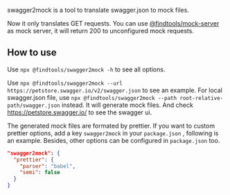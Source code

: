 swagger2mock is a tool to translate swagger.json to mock files.

Now it only translates GET requests. You can use [@findtools/mock-server](https://github.com/findxc/mock-server) as mock server, it will return 200 to unconfigured mock requests.

## How to use

Use `npx @findtools/swagger2mock -h` to see all options.

Use `npx @findtools/swagger2mock --url https://petstore.swagger.io/v2/swagger.json` to see an example. For local swagger.json file, use `npx @findtools/swagger2mock --path root-relative-path/swagger.json` instead. It will generate mock files. And check https://petstore.swagger.io/ to see the swagger ui.

The generated mock files are formated by prettier. If you want to custom prettier options, add a key `swagger2mock` in your `package.json` , following is an example. Besides, other options can be configured in `package.json` too.

```json
"swagger2mock": {
  "prettier": {
    "parser": "babel",
    "semi": false
  }
}
```
